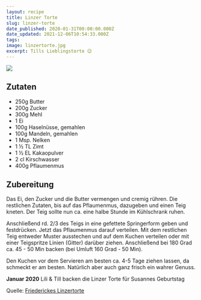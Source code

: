 ```yaml
---
layout: recipe
title: Linzer Torte
slug: linzer-torte
date_published: 2020-01-31T00:00:00.000Z
date_updated: 2021-12-06T10:54:33.000Z
tags: 
image: linzertorte.jpg
excerpt: Tills Lieblingstorte 😉
---
```


![](./linzertorte.jpg)

## Zutaten

- 250g Butter
- 200g Zucker
- 300g Mehl
- 1 Ei
- 100g Haselnüsse, gemahlen
- 100g Mandeln, gemahlen
- 1 Msp. Nelken
- 1 ½ TL Zimt
- 1 ½ EL Kakaopulver
- 2 cl Kirschwasser
- 400g Pflaumenmus

## Zubereitung

Das Ei, den Zucker und die Butter vermengen und cremig rühren. Die restlichen Zutaten, bis auf das Pflaumenmus, dazugeben und einen Teig kneten. Der Teig sollte nun ca. eine halbe Stunde im Kühlschrank ruhen.

Anschließend rd. 2/3 des Teigs in eine gefettete Springerform geben und festdrücken. Jetzt das Pflaumenmus darauf verteilen. Mit dem restlichen Teig entweder Muster ausstechen und auf dem Kuchen verteilen oder mit einer Teigspritze Linien (Gitter) darüber ziehen. Anschließend bei 180 Grad ca. 45 - 50 Min backen (bei Umluft 160 Grad - 50 Min).

Den Kuchen vor dem Servieren am besten ca. 4-5 Tage ziehen lassen, da schmeckt er am besten. Natürlich aber auch ganz frisch ein wahrer Genuss.

**Januar 2020** Lili & Till backen die Linzer Torte für Susannes Geburtstag

Quelle: [Friederickes Linzertorte](https://www.chefkoch.de/rezepte/2146101344853967/Friederickes-Linzertorte.html?portionen=1)

